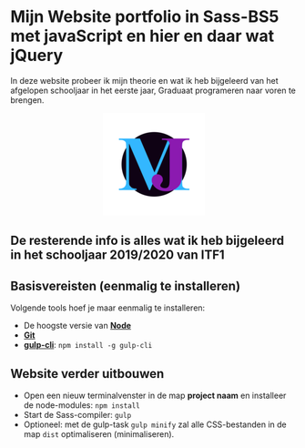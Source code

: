 # Mijn Website portfolio in Sass-BS5 met javaScript en hier en daar wat jQuery

In deze website probeer ik mijn theorie en wat ik heb bijgeleerd van het afgelopen schooljaar in het eerste jaar, Graduaat programeren naar voren te brengen.

<p align="center">
    <img src="LogoMj.png" alt="Murrel Venlo" />
</p>

## De resterende info is alles wat ik heb bijgeleerd in het schooljaar 2019/2020 van ITF1

## Basisvereisten (eenmalig te installeren)

Volgende tools hoef je maar eenmalig te installeren:

- De hoogste versie van [**Node**](https://nodejs.org/en/)
- [**Git**](https://git-scm.com/)
- [**gulp-cli**](https://gulpjs.com/): `npm install -g gulp-cli`

## Website verder uitbouwen

- Open een nieuw terminalvenster in de map **project naam** en installeer de node-modules: `npm install`
- Start de Sass-compiler: `gulp`
- Optioneel: met de gulp-task `gulp minify` zal alle CSS-bestanden in de map `dist` optimaliseren (minimaliseren).
